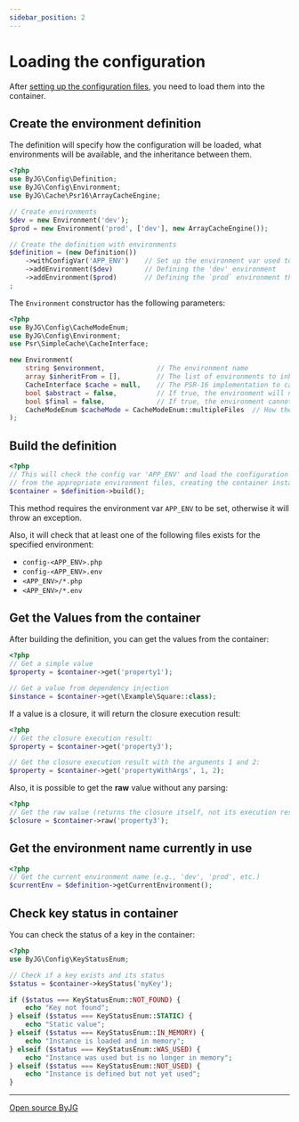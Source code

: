 ```yaml
---
sidebar_position: 2
---
```


# Loading the configuration

After [setting up the configuration files](setup.md), you need to load them into the container.

## Create the environment definition

The definition will specify how the configuration will be loaded, what environments will be available, and the inheritance between them.

```php
<?php
use ByJG\Config\Definition;
use ByJG\Config\Environment;
use ByJG\Cache\Psr16\ArrayCacheEngine;

// Create environments
$dev = new Environment('dev');
$prod = new Environment('prod', ['dev'], new ArrayCacheEngine());

// Create the definition with environments
$definition = (new Definition())
    ->withConfigVar('APP_ENV')    // Set up the environment var used to auto select the config. 'APP_ENV' is default.
    ->addEnvironment($dev)        // Defining the 'dev' environment
    ->addEnvironment($prod)       // Defining the `prod` environment that inherits from `dev`
;
```

The `Environment` constructor has the following parameters:

```php
<?php
use ByJG\Config\CacheModeEnum;
use ByJG\Config\Environment;
use Psr\SimpleCache\CacheInterface;

new Environment(
    string $environment,             // The environment name
    array $inheritFrom = [],         // The list of environments to inherit from
    CacheInterface $cache = null,    // The PSR-16 implementation to cache the configuration
    bool $abstract = false,          // If true, the environment will not be used to load the configuration
    bool $final = false,             // If true, the environment cannot be used to inherit from
    CacheModeEnum $cacheMode = CacheModeEnum::multipleFiles  // How the cache will be stored, in a single key or multiple keys
);
```

## Build the definition

```php
<?php
// This will check the config var 'APP_ENV' and load the configuration
// from the appropriate environment files, creating the container instance
$container = $definition->build();
```

This method requires the environment var `APP_ENV` to be set, otherwise it will throw an exception. 

Also, it will check that at least one of the following files exists for the specified environment:
- `config-<APP_ENV>.php`
- `config-<APP_ENV>.env`
- `<APP_ENV>/*.php`
- `<APP_ENV>/*.env`

## Get the Values from the container

After building the definition, you can get the values from the container:

```php
<?php
// Get a simple value
$property = $container->get('property1');

// Get a value from dependency injection
$instance = $container->get(\Example\Square::class);
```

If a value is a closure, it will return the closure execution result:

```php
<?php
// Get the closure execution result:
$property = $container->get('property3');

// Get the closure execution result with the arguments 1 and 2:
$property = $container->get('propertyWithArgs', 1, 2);
```

Also, it is possible to get the **raw** value without any parsing:

```php
<?php
// Get the raw value (returns the closure itself, not its execution result)
$closure = $container->raw('property3');
```

## Get the environment name currently in use

```php
<?php
// Get the current environment name (e.g., 'dev', 'prod', etc.)
$currentEnv = $definition->getCurrentEnvironment();
```

## Check key status in container

You can check the status of a key in the container:

```php
<?php
use ByJG\Config\KeyStatusEnum;

// Check if a key exists and its status
$status = $container->keyStatus('myKey');

if ($status === KeyStatusEnum::NOT_FOUND) {
    echo "Key not found";
} elseif ($status === KeyStatusEnum::STATIC) {
    echo "Static value";
} elseif ($status === KeyStatusEnum::IN_MEMORY) {
    echo "Instance is loaded and in memory";
} elseif ($status === KeyStatusEnum::WAS_USED) {
    echo "Instance was used but is no longer in memory";
} elseif ($status === KeyStatusEnum::NOT_USED) {
    echo "Instance is defined but not yet used";
}
```

----
[Open source ByJG](http://opensource.byjg.com)
